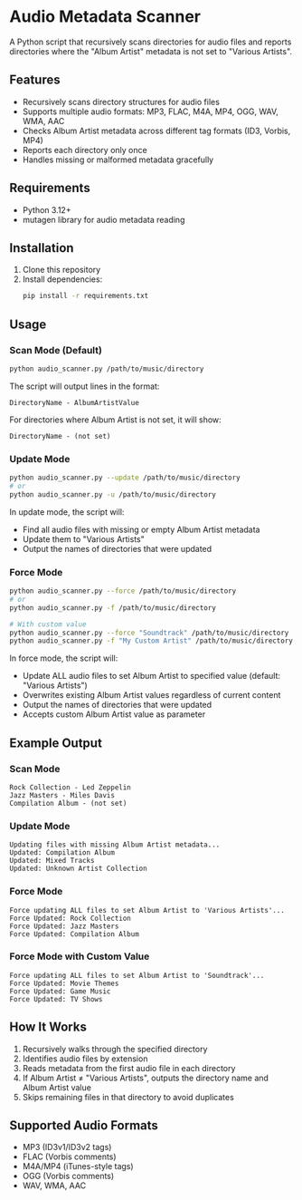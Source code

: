 # Audio Metadata Scanner

A Python script that recursively scans directories for audio files and reports directories where the "Album Artist" metadata is not set to "Various Artists".

## Features

- Recursively scans directory structures for audio files
- Supports multiple audio formats: MP3, FLAC, M4A, MP4, OGG, WAV, WMA, AAC
- Checks Album Artist metadata across different tag formats (ID3, Vorbis, MP4)
- Reports each directory only once
- Handles missing or malformed metadata gracefully

## Requirements

- Python 3.12+
- mutagen library for audio metadata reading

## Installation

1. Clone this repository
2. Install dependencies:
   ```bash
   pip install -r requirements.txt
   ```

## Usage

### Scan Mode (Default)
```bash
python audio_scanner.py /path/to/music/directory
```

The script will output lines in the format:
```
DirectoryName - AlbumArtistValue
```

For directories where Album Artist is not set, it will show:
```
DirectoryName - (not set)
```

### Update Mode
```bash
python audio_scanner.py --update /path/to/music/directory
# or
python audio_scanner.py -u /path/to/music/directory
```

In update mode, the script will:
- Find all audio files with missing or empty Album Artist metadata
- Update them to "Various Artists"
- Output the names of directories that were updated

### Force Mode
```bash
python audio_scanner.py --force /path/to/music/directory
# or
python audio_scanner.py -f /path/to/music/directory

# With custom value
python audio_scanner.py --force "Soundtrack" /path/to/music/directory
python audio_scanner.py -f "My Custom Artist" /path/to/music/directory
```

In force mode, the script will:
- Update ALL audio files to set Album Artist to specified value (default: "Various Artists")
- Overwrites existing Album Artist values regardless of current content
- Output the names of directories that were updated
- Accepts custom Album Artist value as parameter

## Example Output

### Scan Mode
```
Rock Collection - Led Zeppelin
Jazz Masters - Miles Davis
Compilation Album - (not set)
```

### Update Mode
```
Updating files with missing Album Artist metadata...
Updated: Compilation Album
Updated: Mixed Tracks
Updated: Unknown Artist Collection
```

### Force Mode
```
Force updating ALL files to set Album Artist to 'Various Artists'...
Force Updated: Rock Collection
Force Updated: Jazz Masters
Force Updated: Compilation Album
```

### Force Mode with Custom Value
```
Force updating ALL files to set Album Artist to 'Soundtrack'...
Force Updated: Movie Themes
Force Updated: Game Music
Force Updated: TV Shows
```

## How It Works

1. Recursively walks through the specified directory
2. Identifies audio files by extension
3. Reads metadata from the first audio file in each directory
4. If Album Artist ≠ "Various Artists", outputs the directory name and Album Artist value
5. Skips remaining files in that directory to avoid duplicates

## Supported Audio Formats

- MP3 (ID3v1/ID3v2 tags)
- FLAC (Vorbis comments)
- M4A/MP4 (iTunes-style tags)
- OGG (Vorbis comments)
- WAV, WMA, AAC
